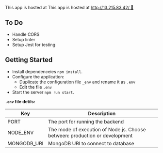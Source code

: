 This app is hosted at This app is hosted at [http://13.215.83.42/ 🚀](http://13.215.83.42/)   

## To Do
* Handle CORS
* Setup linter
* Setup Jest for testing

## Getting Started
* Install dependenceies `npm install`. 
* Configure the application:
  * Duplicate the configuration file `_env` and rename it as `.env`
  * Edit the file `.env`
* Start the server `npm run start`. 

**`.env` file detils:** 

| Key | Description |
|-----|-------------|
| PORT | The port for running the backend |
| NODE_ENV | The mode of execution of Node.js. Choose between: production or development |
| MONGODB_URI | MongoDB URI to connect to database |
